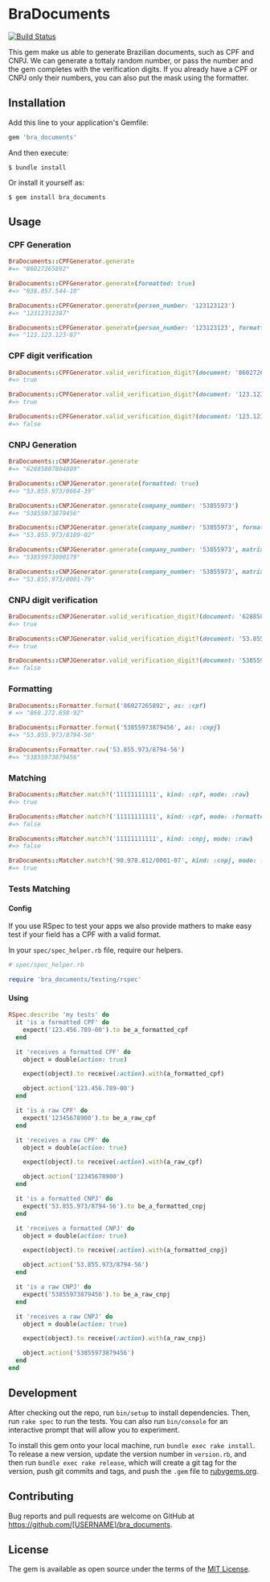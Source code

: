 # BraDocuments

[![Build Status](https://travis-ci.com/bvicenzo/bra_documents.svg?branch=master)](https://travis-ci.com/bvicenzo/bra_documents)

This gem make us able to generate Brazilian documents, such as CPF and CNPJ.
We can generate a tottaly random number, or pass the number and the gem completes with the verification digits.
If you already have a CPF or CNPJ only their numbers, you can also put the mask using the formatter.

## Installation

Add this line to your application's Gemfile:

```ruby
gem 'bra_documents'
```

And then execute:

    $ bundle install

Or install it yourself as:

    $ gem install bra_documents

## Usage

### CPF Generation

```rb
BraDocuments::CPFGenerator.generate
#=> "86027265892"

BraDocuments::CPFGenerator.generate(formatted: true)
#=> "038.857.544-10"

BraDocuments::CPFGenerator.generate(person_number: '123123123')
#=> "12312312387"

BraDocuments::CPFGenerator.generate(person_number: '123123123', formatted: true)
#=> "123.123.123-87"
```

### CPF digit verification

```rb
BraDocuments::CPFGenerator.valid_verification_digit?(document: '86027265892')
#=> true

BraDocuments::CPFGenerator.valid_verification_digit?(document: '123.123.123-87')
#=> true

BraDocuments::CPFGenerator.valid_verification_digit?(document: '123.123.123-88')
#=> false
```

### CNPJ Generation

```rb
BraDocuments::CNPJGenerator.generate
#=> "62885807804809"

BraDocuments::CNPJGenerator.generate(formatted: true)
#=> "53.855.973/0664-39"

BraDocuments::CNPJGenerator.generate(company_number: '53855973')
#=> "53855973879456"

BraDocuments::CNPJGenerator.generate(company_number: '53855973', formatted: true)
#=> "53.855.973/8189-02"

BraDocuments::CNPJGenerator.generate(company_number: '53855973', matrix_subsidiary_number: '0001')
#=> "53855973000179"

BraDocuments::CNPJGenerator.generate(company_number: '53855973', matrix_subsidiary_number: '0001', formatted: true)
#=> "53.855.973/0001-79"
```

### CNPJ digit verification

```rb
BraDocuments::CNPJGenerator.valid_verification_digit?(document: '62885807804809')
#=> true

BraDocuments::CNPJGenerator.valid_verification_digit?(document: '53.855.973/0001-79')
#=> true

BraDocuments::CNPJGenerator.valid_verification_digit?(document: '53855973000177')
#=> false
```

### Formatting

```rb
BraDocuments::Formatter.format('86027265892', as: :cpf)
# => "860.272.658-92"

BraDocuments::Formatter.format('53855973879456', as: :cnpj)
#=> "53.855.973/8794-56"

BraDocuments::Formatter.raw('53.855.973/8794-56')
#=> "53855973879456"
```

### Matching

```rb
BraDocuments::Matcher.match?('11111111111', kind: :cpf, mode: :raw)
#=> true

BraDocuments::Matcher.match?('11111111111', kind: :cpf, mode: :formatted)
#=> false

BraDocuments::Matcher.match?('11111111111', kind: :cnpj, mode: :raw)
#=> false

BraDocuments::Matcher.match?('90.978.812/0001-07', kind: :cnpj, mode: :formatted)
#=> true
```

### Tests Matching

#### Config
If you use RSpec to test your apps we also provide mathers to make easy test if your field has a CPF with a valid format.

In your `spec/spec_helper.rb` file, require our helpers.

```rb
# spec/spec_helper.rb

require 'bra_documents/testing/rspec'
```

#### Using

```rb
RSpec.describe 'my tests' do
  it 'is a formatted CPF' do
    expect('123.456.789-00').to be_a_formatted_cpf
  end

  it 'receives a formatted CPF' do
    object = double(action: true)

    expect(object).to receive(:action).with(a_formatted_cpf)

    object.action('123.456.789-00')
  end

  it 'is a raw CPF' do
    expect('12345678900').to be_a_raw_cpf
  end

  it 'receives a raw CPF' do
    object = double(action: true)

    expect(object).to receive(:action).with(a_raw_cpf)

    object.action('12345678900')
  end

  it 'is a formatted CNPJ' do
    expect('53.855.973/8794-56').to be_a_formatted_cnpj
  end

  it 'receives a formatted CNPJ' do
    object = double(action: true)

    expect(object).to receive(:action).with(a_formatted_cnpj)

    object.action('53.855.973/8794-56')
  end

  it 'is a raw CNPJ' do
    expect('53855973879456').to be_a_raw_cnpj
  end

  it 'receives a raw CNPJ' do
    object = double(action: true)

    expect(object).to receive(:action).with(a_raw_cnpj)

    object.action('53855973879456')
  end
end
```

## Development

After checking out the repo, run `bin/setup` to install dependencies. Then, run `rake spec` to run the tests. You can also run `bin/console` for an interactive prompt that will allow you to experiment.

To install this gem onto your local machine, run `bundle exec rake install`. To release a new version, update the version number in `version.rb`, and then run `bundle exec rake release`, which will create a git tag for the version, push git commits and tags, and push the `.gem` file to [rubygems.org](https://rubygems.org).

## Contributing

Bug reports and pull requests are welcome on GitHub at https://github.com/[USERNAME]/bra_documents.


## License

The gem is available as open source under the terms of the [MIT License](https://opensource.org/licenses/MIT).

